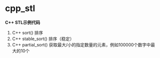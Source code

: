 # cpp_stl
**C++ STL示例代码**

01. C++ sort() 排序
02. C++ stable_sort() 排序（稳定）
03. C++ partial_sort() 获取最大/小的指定数量的元素，例如100000个数字中最大的10个
